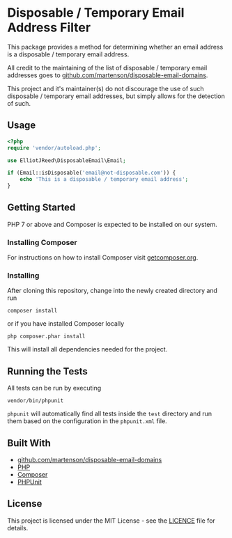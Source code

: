 # Disposable / Temporary Email Address Filter

This package provides a method for determining whether an email address is a disposable / temporary email address.

All credit to the maintaining of the list of disposable / temporary email addresses goes to [github.com/martenson/disposable-email-domains](https://github.com/martenson/disposable-email-domains).

This project and it's maintainer(s) do not discourage the use of such disposable / temporary email addresses, but simply allows for the detection of such.


## Usage

```php
<?php
require 'vendor/autoload.php';

use ElliotJReed\DisposableEmail\Email;

if (Email::isDisposable('email@not-disposable.com')) {
    echo 'This is a disposable / temporary email address';
}
```


## Getting Started

PHP 7 or above and Composer is expected to be installed on our system.


### Installing Composer

For instructions on how to install Composer visit [getcomposer.org](https://getcomposer.org/download/).


### Installing

After cloning this repository, change into the newly created directory and run

```
composer install
```

or if you have installed Composer locally

```
php composer.phar install
```

This will install all dependencies needed for the project.


## Running the Tests

All tests can be run by executing

```
vendor/bin/phpunit
```

`phpunit` will automatically find all tests inside the `test` directory and run them based on the configuration in the `phpunit.xml` file.


## Built With

- [github.com/martenson/disposable-email-domains](https://github.com/martenson/disposable-email-domains)
- [PHP](https://secure.php.net/)
- [Composer](https://getcomposer.org/)
- [PHPUnit](https://phpunit.de/)


## License

This project is licensed under the MIT License - see the [LICENCE](LICENCE) file for details.
